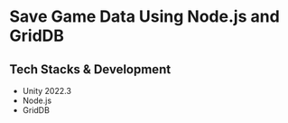 # Save Game Data Using Node.js and GridDB

## Tech Stacks & Development

- Unity 2022.3
- Node.js
- GridDB
